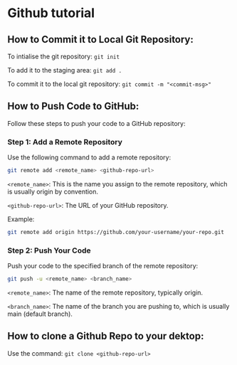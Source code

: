 # Github tutorial

## How to Commit it to Local Git Repository:

To intialise the git repository:
`git init`

To add it to the staging area:
`git add .`

To commit it to the local git repository:
`git commit -m "<commit-msg>"`

## How to Push Code to GitHub:

Follow these steps to push your code to a GitHub repository:

### Step 1: Add a Remote Repository
Use the following command to add a remote repository:
```bash
git remote add <remote_name> <github-repo-url>
```
`<remote_name>`: This is the name you assign to the remote repository, which is usually origin by convention.

`<github-repo-url>`: The URL of your GitHub repository.

Example:
```bash
git remote add origin https://github.com/your-username/your-repo.git
```

### Step 2: Push Your Code
Push your code to the specified branch of the remote repository:
```bash
git push -u <remote_name> <branch_name>
```
`<remote_name>`: The name of the remote repository, typically origin.

`<branch_name>`: The name of the branch you are pushing to, which is usually main (default branch).

## How to clone a Github Repo to your dektop:

Use the command: `git clone <github-repo-url>`
